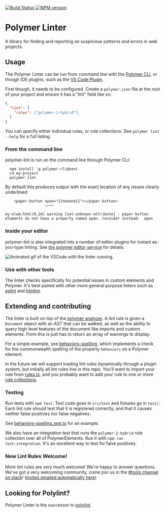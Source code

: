 [![Build Status](https://travis-ci.org/Polymer/polymer-linter.svg?branch=master)](https://travis-ci.org/Polymer/polymer-linter)
[![NPM version](http://img.shields.io/npm/v/polymer-linter.svg)](https://www.npmjs.com/package/polymer-linter)

# Polymer Linter

A library for finding and reporting on suspicious patterns and errors in web projects.

## Usage

The Polymer Linter can be run from command line with the [Polymer CLI](https://github.com/Polymer/polymer-cli), or though IDE plugins, such as the [VS Code Plugin](https://github.com/Polymer/vscode-plugin).

First though, it needs to be configured. Create a `polymer.json` file at the root of your project and ensure it has a "lint" field like so:

```json
{
  "lint": {
    "rules": ["polymer-2-hybrid"]
  }
}
```

You can specify either individual rules, or rule collections. See `polymer lint --help` for a full listing.

### From the command line

polymer-lint is run on the command line through Polymer CLI:

```
  npm install -g polymer-cli@next
  cd my-project
  polymer lint
```

By default this produces output with the exact location of any issues clearly underlined:

```
    <paper-button opan="{{nonono}}"></paper-button>
                  ~~~~

my-elem.html(9,24) warning [set-unknown-attribute] - paper-button elements do not have a property named opan. Consider instead:  open
```

### Inside your editor

polymer-lint is also integrated into a number of editor plugins for instant as-you-type linting. See [the polymer editor service](https://github.com/Polymer/polymer-editor-service) for details.

![Animated gif of the VSCode with the linter running.](https://cloud.githubusercontent.com/assets/1659/23933285/ad63eb62-08fa-11e7-819b-641bf83cf9c6.gif)

### Use with other tools

The linter checks specifically for potential issues in custom elements and Polymer. It's best paired with other more general purpose linters such as [eslint](https://eslint.org/) and [htmlint](https://github.com/htmllint/htmllint).

## Extending and contributing

The linter is built on top of the [polymer analyzer](https://github.com/Polymer/polymer-analyzer). A lint rule is given a `Document` object with an AST that can be walked, as well as the ability to query high level features of the document like imports and custom elements. From this is just has to return an array of warnings to display.

For a simple example, see [behaviors-spelling](src/polymer/behaviors-spelling.ts), which implements a check for the commonwealth spelling of the property `behaviors` on a Polymer element.

In the future we will support loading lint rules dynamically through a plugin system, but initially all lint rules live in this repo. You'll want to import your rule from [rules.ts](src/rules.ts), and you probably want to add your rule to one or more [rule collections](src/collections.ts).

### Testing

Run tests with `npm test`. Test code goes in `src/test` and fixtures go in `test/`. Each lint rule should test that it is registered correctly, and that it causes neither false positives nor false negatives.

See [behaviors-spelling_test.ts](src/test/polymer/behaviors-spelling_test.ts) for an example.

We also have an integration test that runs the `polymer-2-hybrid` rule collection over all of PolymerElements. Run it with `npm run test:integration`. It's an excellent way to test for false positives.

### New Lint Rules Welcome!

More lint rules are very much welcome! We're happy to answer questions. We've got a very welcoming community, come join us in the [#tools channel on slack](https://polymer.slack.com/messages/tools)! ([invites emailed automatically here](https://polymer-slack.herokuapp.com/))

## Looking for Polylint?

Polymer Linter is the successor to [polylint](https://www.github.com/polymerlabs/polylint).

